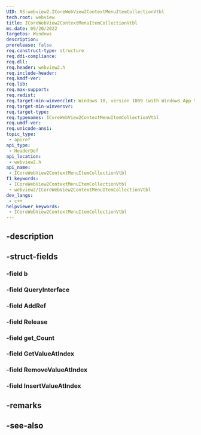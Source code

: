 ```yaml
---
UID: NS:webview2.ICoreWebView2ContextMenuItemCollectionVtbl
tech.root: webview
title: ICoreWebView2ContextMenuItemCollectionVtbl
ms.date: 09/20/2022
targetos: Windows
description: 
prerelease: false
req.construct-type: structure
req.ddi-compliance: 
req.dll: 
req.header: webview2.h
req.include-header: 
req.kmdf-ver: 
req.lib: 
req.max-support: 
req.redist: 
req.target-min-winverclnt: Windows 10, version 1809 (with Windows App SDK 1.1 or later)
req.target-min-winversvr: 
req.target-type: 
req.typenames: ICoreWebView2ContextMenuItemCollectionVtbl
req.umdf-ver: 
req.unicode-ansi: 
topic_type:
 - apiref
api_type:
 - HeaderDef
api_location:
 - webview2.h
api_name:
 - ICoreWebView2ContextMenuItemCollectionVtbl
f1_keywords:
 - ICoreWebView2ContextMenuItemCollectionVtbl
 - webview2/ICoreWebView2ContextMenuItemCollectionVtbl
dev_langs:
 - c++
helpviewer_keywords:
 - ICoreWebView2ContextMenuItemCollectionVtbl
---
```


## -description

## -struct-fields

### -field b

### -field QueryInterface

### -field AddRef

### -field Release

### -field get_Count

### -field GetValueAtIndex

### -field RemoveValueAtIndex

### -field InsertValueAtIndex

## -remarks

## -see-also

